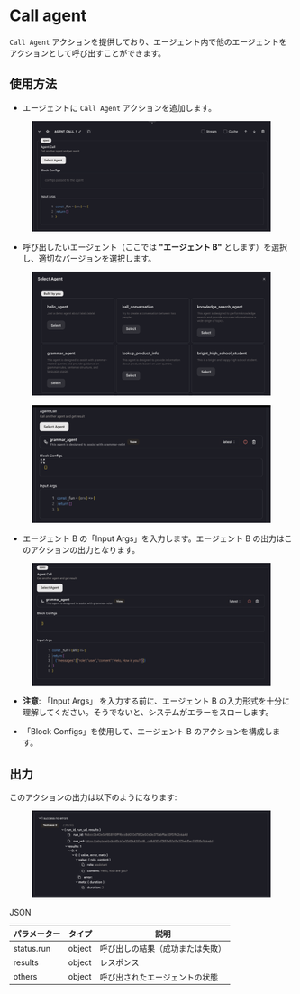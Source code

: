 # Call agent

`Call Agent` アクションを提供しており、エージェント内で他のエージェントをアクションとして呼び出すことができます。

## 使用方法

- エージェントに `Call Agent` アクションを追加します。

<figure><img src="../../../../images/call-agent-1.png"></figure>

- 呼び出したいエージェント（ここでは **"エージェント B"** とします）を選択し、適切なバージョンを選択します。

<figure><img src="../../../../images/call-agent-2.png"></figure>

<figure><img src="../../../../images/call-agent-3.png"></figure>

- エージェント B の「Input Args」を入力します。エージェント B の出力はこのアクションの出力となります。

<figure><img src="../../../../images/call-agent-4.png"></figure>

- **注意**: 「Input Args」 を入力する前に、エージェント B の入力形式を十分に理解してください。そうでないと、システムがエラーをスローします。

- 「Block Configs」を使用して、エージェント B のアクションを構成します。

## 出力

このアクションの出力は以下のようになります:

<figure><img src="../../../../images/call-agent-5.png"></figure>

JSON

| パラメーター | タイプ | 説明                             |
| ------------ | ------ | -------------------------------- |
| status.run   | object | 呼び出しの結果（成功または失敗） |
| results      | object | レスポンス                       |
| others       | object | 呼び出されたエージェントの状態   |
